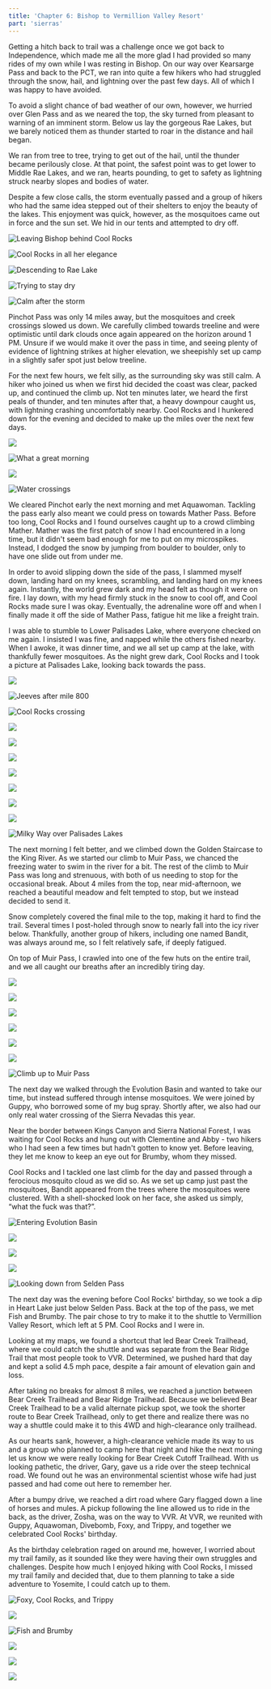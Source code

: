 ```yaml
---
title: 'Chapter 6: Bishop to Vermillion Valley Resort'
part: 'sierras'
---
```


<script lang="ts">
import Images from '$lib/components/Images.svelte';
</script>

Getting a hitch back to trail was a challenge once we got back to Independence, which made me all the more glad I had
provided so many rides of my own while I was resting in Bishop. On our way over Kearsarge Pass and back to the PCT, we
ran into quite a few hikers who had struggled through the snow, hail, and lightning over the past few days. All of which
I was happy to have avoided.

To avoid a slight chance of bad weather of our own, however, we hurried over Glen Pass and as we neared the top, the sky
turned from pleasant to warning of an imminent storm. Below us lay the gorgeous Rae Lakes, but we barely noticed them as
thunder started to roar in the distance and hail began.

We ran from tree to tree, trying to get out of the hail, until the thunder became perilously close. At that point, the
safest point was to get lower to Middle Rae Lakes, and we ran, hearts pounding, to get to safety as lightning struck
nearby slopes and bodies of water.

Despite a few close calls, the storm eventually passed and a group of hikers who had the same idea stepped out of their
shelters to enjoy the beauty of the lakes. This enjoyment was quick, however, as the mosquitoes came out in force and
the sun set. We hid in our tents and attempted to dry off.

![Leaving Bishop behind Cool Rocks](https://cdn.jeeveshikedthepct.com/images/d47a6cf6-5cfc-4e19-ac8c-aa128da2ca00.jpeg)

![Cool Rocks in all her elegance](https://cdn.jeeveshikedthepct.com/images/b6a1eaae-f9d0-4e0b-cf94-426a8a829700.jpeg)

![Descending to Rae Lake](https://cdn.jeeveshikedthepct.com/images/05cdf13f-1c9a-4004-567c-5860fc505400.jpeg)

![Trying to stay dry](https://cdn.jeeveshikedthepct.com/images/123e946c-b254-4872-f76f-1ebdeb798100.jpeg)

![Calm after the storm](https://cdn.jeeveshikedthepct.com/images/7e912da5-895b-4b93-662f-a59472bdf100.jpeg)

Pinchot Pass was only 14 miles away, but the mosquitoes and creek crossings slowed us down. We carefully climbed towards
treeline and were optimistic until dark clouds once again appeared on the horizon around 1 PM. Unsure if we would make
it over the pass in time, and seeing plenty of evidence of lightning strikes at higher elevation, we sheepishly set up
camp in a slightly safer spot just below treeline.

For the next few hours, we felt silly, as the surrounding sky was still calm. A hiker who joined us when we first hid
decided the coast was clear, packed up, and continued the climb up. Not ten minutes later, we heard the first peals of
thunder, and ten minutes after that, a heavy downpour caught us, with lightning crashing uncomfortably nearby. Cool
Rocks and I hunkered down for the evening and decided to make up the miles over the next few days.

![](https://cdn.jeeveshikedthepct.com/images/48c6b59d-0cf5-4d85-c1ab-f60b19e78300.jpeg)

![What a great morning](https://cdn.jeeveshikedthepct.com/images/f9311095-290c-494a-f089-0a2ea74cd200.jpeg)

![](https://cdn.jeeveshikedthepct.com/images/115b93f7-367c-4c75-9905-f39374d8ad00.jpeg)

![Water crossings](https://cdn.jeeveshikedthepct.com/images/4a058477-4a7f-4447-4ca7-571752656800.jpeg)

We cleared Pinchot early the next morning and met Aquawoman. Tackling the pass early also meant we could press on
towards Mather Pass. Before too long, Cool Rocks and I found ourselves caught up to a crowd climbing Mather. Mather was
the first patch of snow I had encountered in a long time, but it didn't seem bad enough for me to put on my microspikes.
Instead, I dodged the snow by jumping from boulder to boulder, only to have one slide out from under me.

In order to avoid slipping down the side of the pass, I slammed myself down, landing hard on my knees, scrambling, and
landing hard on my knees again. Instantly, the world grew dark and my head felt as though it were on fire. I lay down,
with my head firmly stuck in the snow to cool off, and Cool Rocks made sure I was okay. Eventually, the adrenaline wore
off and when I finally made it off the side of Mather Pass, fatigue hit me like a freight train.

I was able to stumble to Lower Palisades Lake, where everyone checked on me again. I insisted I was fine, and napped
while the others fished nearby. When I awoke, it was dinner time, and we all set up camp at the lake, with thankfully
fewer mosquitoes. As the night grew dark, Cool Rocks and I took a picture at Palisades Lake, looking back towards the
pass.

![](https://cdn.jeeveshikedthepct.com/images/2c779679-ac42-432d-6c13-c86702a73800.jpeg)

![Jeeves after mile 800](https://cdn.jeeveshikedthepct.com/images/f14dc60c-00d2-4900-ae87-bcc45611c800.jpeg)

![Cool Rocks crossing](https://cdn.jeeveshikedthepct.com/images/61dfab05-b7f1-46c0-ee62-ccdcaa1b5c00.jpeg)

![](https://cdn.jeeveshikedthepct.com/images/315bbf37-be07-41d5-770f-4c803fca0700.jpeg)

![](https://cdn.jeeveshikedthepct.com/images/fcdf1271-19b9-4cbb-2c97-3459a7469300.jpeg)

![](https://cdn.jeeveshikedthepct.com/images/8240ba0a-ccdd-4836-691a-8898d979a600.jpeg)

![](https://cdn.jeeveshikedthepct.com/images/36a69d4b-3848-47dc-383c-7aec83d6f900.jpeg)

![](https://cdn.jeeveshikedthepct.com/images/4e9fb7b0-6425-4e2a-a0f4-fdf9b6bbd800.jpeg)

![](https://cdn.jeeveshikedthepct.com/images/e767387b-b90b-4adf-ca92-b857100c9a00.jpeg)

![](https://cdn.jeeveshikedthepct.com/images/08d1c80e-33b1-4a1b-d6a1-4747809f7a00.jpeg)

![Milky Way over Palisades Lakes](https://cdn.jeeveshikedthepct.com/images/4a9c6a0c-cf5e-480b-1256-9d46d2b07800.jpeg)

The next morning I felt better, and we climbed down the Golden Staircase to the King River. As we started our climb to
Muir Pass, we chanced the freezing water to swim in the river for a bit. The rest of the climb to Muir Pass was long and
strenuous, with both of us needing to stop for the occasional break. About 4 miles from the top, near mid-afternoon, we
reached a beautiful meadow and felt tempted to stop, but we instead decided to send it.

Snow completely covered the final mile to the top, making it hard to find the trail. Several times I post-holed through
snow to nearly fall into the icy river below. Thankfully, another group of hikers, including one named Bandit, was always
around me, so I felt relatively safe, if deeply fatigued.

On top of Muir Pass, I crawled into one of the few huts on the entire trail, and we all caught our breaths after an
incredibly tiring day.

![](https://cdn.jeeveshikedthepct.com/images/8329d3d2-c96c-4f9d-f5ab-89b3c8279700.jpeg)

![](https://cdn.jeeveshikedthepct.com/images/35fb0430-00ed-45f6-3a64-a822f1bea700.jpeg)

![](https://cdn.jeeveshikedthepct.com/images/7abfbc64-0292-42cb-a711-3921c17a8300.jpeg)

![](https://cdn.jeeveshikedthepct.com/images/6862b20e-e29d-4ddf-ba82-9392c7c1d000.jpeg)

![](https://cdn.jeeveshikedthepct.com/images/d9b5440e-fe75-4c0f-bfa3-23fda17de600.jpeg)

![](https://cdn.jeeveshikedthepct.com/images/73b68318-6d50-44f8-a9df-103a78f8b200.jpeg)

![Climb up to Muir Pass](https://cdn.jeeveshikedthepct.com/images/476227f4-5185-4005-6884-0440552baa00.jpeg)

The next day we walked through the Evolution Basin and wanted to take our time, but instead suffered through intense
mosquitoes. We were joined by Guppy, who borrowed some of my bug spray. Shortly after, we also had our only real water
crossing of the Sierra Nevadas this year.

Near the border between Kings Canyon and Sierra National Forest, I was waiting for Cool Rocks and hung out with
Clementine and Abby - two hikers who I had seen a few times but hadn't gotten to know yet. Before leaving, they let me
know to keep an eye out for Brumby, whom they missed.

Cool Rocks and I tackled one last climb for the day and passed through a ferocious mosquito cloud as we did so. As we
set up camp just past the mosquitoes, Bandit appeared from the trees where the mosquitoes were clustered. With a
shell-shocked look on her face, she asked us simply, “what the fuck was that?”.

![Entering Evolution Basin](https://cdn.jeeveshikedthepct.com/images/e3fd7abe-4e99-406e-129f-660f5fc4e700.jpeg)

![](https://cdn.jeeveshikedthepct.com/images/802be386-04ee-4321-340a-d3adcc188d00.jpeg)

![](https://cdn.jeeveshikedthepct.com/images/082c75b7-f96c-4f97-4961-4bc32754bd00.jpeg)

![](https://cdn.jeeveshikedthepct.com/images/c7a72a35-519b-419f-a4c8-0e1111ec5c00.jpeg)

![Looking down from Selden Pass](https://cdn.jeeveshikedthepct.com/images/bb5b6ce7-a486-4661-8dfd-9eebec4da200.jpeg)

The next day was the evening before Cool Rocks' birthday, so we took a dip in Heart Lake just below Selden Pass. Back at
the top of the pass, we met Fish and Brumby. The pair chose to try to make it to the shuttle to Vermillion Valley
Resort, which left at 5 PM. Cool Rocks and I were in.

Looking at my maps, we found a shortcut that led Bear Creek Trailhead, where we could catch the shuttle and was separate
from the Bear Ridge Trail that most people took to VVR. Determined, we pushed hard that day and kept a solid 4.5 mph
pace, despite a fair amount of elevation gain and loss.

After taking no breaks for almost 8 miles, we reached a junction between Bear Creek Trailhead and Bear Ridge Trailhead.
Because we believed Bear Creek Trailhead to be a valid alternate pickup spot, we took the shorter route to Bear Creek
Trailhead, only to get there and realize there was no way a shuttle could make it to this 4WD and high-clearance only
trailhead.

As our hearts sank, however, a high-clearance vehicle made its way to us and a group who planned to camp here that night
and hike the next morning let us know we were really looking for Bear Creek Cutoff Trailhead. With us looking pathetic,
the driver, Gary, gave us a ride over the steep technical road. We found out he was an environmental scientist whose
wife had just passed and had come out here to remember her.

After a bumpy drive, we reached a dirt road where Gary flagged down a line of horses and mules. A pickup following the
line allowed us to ride in the back, as the driver, Zosha, was on the way to VVR. At VVR, we reunited with Guppy,
Aquawoman, Divebomb, Foxy, and Trippy, and together we celebrated Cool Rocks' birthday.

As the birthday celebration raged on around me, however, I worried about my trail family, as it sounded like they were
having their own struggles and challenges. Despite how much I enjoyed hiking with Cool Rocks, I missed my trail family
and decided that, due to them planning to take a side adventure to Yosemite, I could catch up to them.

![Foxy, Cool Rocks, and Trippy](https://cdn.jeeveshikedthepct.com/images/6508fbb4-5563-4616-6c13-0983c6402600.jpeg)

![](https://cdn.jeeveshikedthepct.com/images/cbd664b5-94b9-4c40-3dab-153940af4f00.jpeg)

![Fish and Brumby](https://cdn.jeeveshikedthepct.com/images/7a78ffba-4952-4366-16fa-e65c80ac5100.jpeg)

![](https://cdn.jeeveshikedthepct.com/images/57aaef87-724a-47b9-fc40-5177c64a8500.jpeg)

![](https://cdn.jeeveshikedthepct.com/images/b52f1803-428a-469a-5d28-8b7dc03de100.jpeg)

![](https://cdn.jeeveshikedthepct.com/images/83fb2fbc-2634-434a-3f02-bdf65c0b2100.jpeg)
